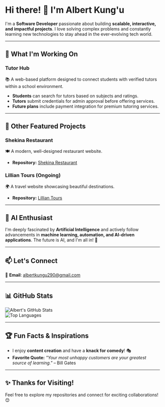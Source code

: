 # **Hi there! 👋 I'm Albert Kung'u**  

I'm a **Software Developer** passionate about building **scalable, interactive, and impactful projects**. I love solving complex problems and constantly learning new technologies to stay ahead in the ever-evolving tech world.  

---

## 🚀 **What I'm Working On**  

### **Tutor Hub**  
📚 A web-based platform designed to connect students with verified tutors within a school environment.  
- **Students** can search for tutors based on subjects and ratings.  
- **Tutors** submit credentials for admin approval before offering services.  
- **Future plans** include payment integration for premium tutoring services.  

---

## 🌟 **Other Featured Projects**  

### **Shekina Restaurant**  
🍽️ A modern, well-designed restaurant website.  
- **Repository:** [Shekina Restaurant](https://github.com/Albert290/Mpesa-Api-Shekinainnltd.git)  

### **Lillian Tours (Ongoing)**  
🌍 A travel website showcasing beautiful destinations.  
- **Repository:** [Lillian Tours](https://github.com/Albert290/Lillian-Tours.git)  

---

## 🤖 **AI Enthusiast**  

I'm deeply fascinated by **Artificial Intelligence** and actively follow advancements in **machine learning, automation, and AI-driven applications**. The future is AI, and I'm all in! 🚀  

---

## 📫 **Let's Connect**  

📧 **Email**: [albertkungu290@gmail.com](mailto:albertkungu290@gmail.com)  

---

## 📊 **GitHub Stats**  

![Albert's GitHub Stats](https://github-readme-stats.vercel.app/api?username=Albert290&show_icons=true&theme=radical)  
![Top Languages](https://github-readme-stats.vercel.app/api/top-langs/?username=Albert290&layout=compact&theme=radical)  

---

## 🏆 **Fun Facts & Inspirations**  

- I enjoy **content creation** and have a **knack for comedy**! 🎭  
- **Favorite Quote:** *"Your most unhappy customers are your greatest source of learning."* – Bill Gates  

---

## ✨ **Thanks for Visiting!**  
Feel free to explore my repositories and connect for exciting collaborations! 😊  
